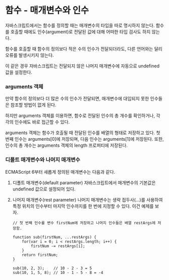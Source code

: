 # 함수 - 매개변수와 인수

자바스크립트에서는 함수를 정의할 때는 매개변수의 타입을 따로 명시하지 않는다. 함수를 호출할 때에도 인수\(argument\)로 전달된 값에 대해 어떠한 타입 검사도 하지 않는다.

함수를 호출할 때 함수의 정의보다 적은 수의 인수가 전달되더라도, 다른 언어와는 달리 오류를 발생시키지 않는다.

이 같은 경우 자바스크립트는 전달되지 않은 나머지 매개변수에 자동으로 undefined 값을 설정한다.

### **arguments 객체**

만약 함수의 정의보다 더 많은 수의 인수가 전달되면, 매개변수에 대입되지 못한 인수들은 참조할 방법이 없게 된다.

하지만 arguments 객체를 이용하면, 함수로 전달된 인수의 총 개수를 확인하거나, 각각의 인수에도 바로 접근할 수 있다.

arguments 객체는 함수가 호출될 때 전달된 인수를 배열의 형태로 저장하고 있다. 첫 번째 인수는 arguments\[0\]에 저장되며, 다음 인수는 arguments\[1\]에 저장된다. 또한, 인수의 총 개수는 arguments 객체의 length 프로퍼티에 저장된다.

### **디폴트 매개변수와 나머지 매개변수**

ECMAScript 6부터 새롭게 정의된 매개변수는 다음과 같다.

1. 디폴트 매개변수\(default parameter\) 자바스크립트에서 매개변수의 기본값은 undefined 값으로 설정되어 있다.
2. 나머지 매개변수\(rest parameter\) 나머지 매개변수는 생략 접두사\(...\)를 사용하여 특정 위치의 인수부터 마지막 인수까지를 한 번에 지정할 수 있다. 이건 예제를 보자.

   ```text
   // 첫 번째 인수를 변수 firstNum에 저장하고 나머지 인수들은 배열 restArgs에 저장함.
   ​
   function sub(firstNum, ...restArgs) {
       for(var i = 0; i < restArgs.length; i++) {
           firstNum -= restArgs[i];
       }
       return firstNum;
   }
   ​
   sub(10, 2, 3);    // 10 - 2 - 3 = 5
   sub(10, 1, 5, 8); // 10 - 1 - 5 - 8 = -4
   ```

